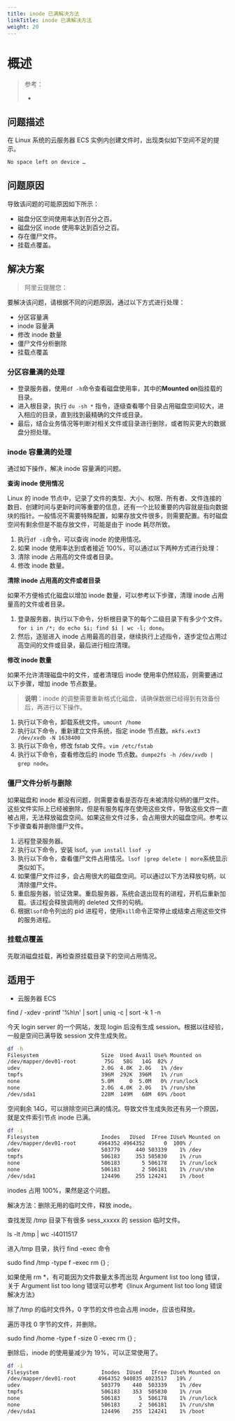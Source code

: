 ```yaml
---
title: inode 已满解决方法
linkTitle: inode 已满解决方法
weight: 20
---
```


# 概述

> 参考：
>
> - 


## 问题描述

在 Linux 系统的云服务器 ECS 实例内创建文件时，出现类似如下空间不足的提示。

```bash
No space left on device …
```

## 问题原因

导致该问题的可能原因如下所示：

- 磁盘分区空间使用率达到百分之百。
- 磁盘分区 inode 使用率达到百分之百。
- 存在僵尸文件。
- 挂载点覆盖。

## 解决方案

> 阿里云提醒您：

要解决该问题，请根据不同的问题原因，通过以下方式进行处理：

- 分区容量满
- inode 容量满
- 修改 inode 数量
- 僵尸文件分析删除
- 挂载点覆盖

### 分区容量满的处理

- 登录服务器，使用`df -h`命令查看磁盘使用率，其中的**Mounted on**指挂载的目录。
- 进入根目录，执行 `du -sh *` 指令，逐级查看哪个目录占用磁盘空间较大，进入相应的目录，直到找到最精确的文件或目录。
- 最后，结合业务情况等判断对相关文件或目录进行删除，或者购买更大的数据盘分担处理。

### inode 容量满的处理

通过如下操作，解决 inode 容量满的问题。

**查询 inode 使用情况**

Linux 的 inode 节点中，记录了文件的类型、大小、权限、所有者、文件连接的数目、创建时间与更新时间等重要的信息，还有一个比较重要的内容就是指向数据块的指针。一般情况不需要特殊配置，如果存放文件很多，则需要配置。有时磁盘空间有剩余但是不能存放文件，可能是由于 inode 耗尽所致。

1. 执行`df -i`命令，可以查询 inode 的使用情况。
2. 如果 inode 使用率达到或者接近 100%，可以通过以下两种方式进行处理：
3. 清除 inode 占用高的文件或者目录。
4. 修改 inode 数量。

**清除 inode 占用高的文件或者目录**

如果不方便格式化磁盘以增加 inode 数量，可以参考以下步骤，清理 inode 占用量高的文件或者目录。

1. 登录服务器，执行以下命令，分析根目录下的每个二级目录下有多少个文件。`for i in /*; do echo $i; find $i | wc -l; done`。
2. 然后，逐层进入 inode 占用最高的目录，继续执行上述指令，逐步定位占用过高空间的文件或目录，最后进行相应清理。

**修改 inode 数量**

如果不允许清理磁盘中的文件，或者清理后 inode 使用率仍然较高，则需要通过以下步骤，增加 inode 节点数量。

> **说明**：inode 的调整需要重新格式化磁盘，请确保数据已经得到有效备份后，再进行以下操作。

1. 执行以下命令，卸载系统文件。`umount /home`
2. 执行以下命令，重新建立文件系统，指定 inode 节点数。`mkfs.ext3 /dev/xvdb -N 1638400`
3. 执行以下命令，修改 fstab 文件。`vim /etc/fstab`
4. 执行以下命令，查看修改后的 inode 节点数。`dumpe2fs -h /dev/xvdb | grep node`。

### 僵尸文件分析与删除

如果磁盘和 inode 都没有问题，则需要查看是否存在未被清除句柄的僵尸文件。这些文件实际上已经被删除，但是有服务程序在使用这些文件，导致这些文件一直被占用，无法释放磁盘空间。如果这些文件过多，会占用很大的磁盘空间。参考以下步骤查看并删除僵尸文件。

1. 远程登录服务器。
2. 执行以下命令，安装 lsof。`yum install lsof -y`
3. 执行以下命令，查看僵尸文件占用情况。`lsof |grep delete | more`系统显示类似如下。
4. 如果僵尸文件过多，会占用很大的磁盘空间。可以通过以下方法释放句柄，以清除僵尸文件。
5. 重启服务器，验证效果。重启服务器，系统会退出现有的进程，开机后重新加载。该过程会释放调用的 deleted 文件的句柄。
6. 根据`lsof`命令列出的 pid 进程号，使用`kill`命令正常停止或结束占用这些文件的服务进程。

### 挂载点覆盖

先取消磁盘挂载，再检查原挂载目录下的空间占用情况。

## 适用于

- 云服务器 ECS

find / -xdev -printf '%h\n' | sort | uniq -c | sort -k 1 -n

今天 login server 的一个网站，发现 login 后没有生成 session。根据以往经验，一般是空间已满导致 session 文件生成失败。
```bash
df -h
Filesystem                    Size  Used Avail Use% Mounted on
/dev/mapper/dev01-root         75G   58G   14G  82% /
udev                          2.0G  4.0K  2.0G   1% /dev
tmpfs                         396M  292K  396M   1% /run
none                          5.0M     0  5.0M   0% /run/lock
none                          2.0G  4.0K  2.0G   1% /run/shm
/dev/sda1                     228M  149M   68M  69% /boot
```

空间剩余 14G，可以排除空间已满的情况。导致文件生成失败还有另一个原因，就是文件索引节点 inode 已满。

```bash
df -i
Filesystem                    Inodes   IUsed  IFree IUse% Mounted on
/dev/mapper/dev01-root       4964352 4964352      0  100% /
udev                          503779     440 503339    1% /dev
tmpfs                         506183     353 505830    1% /run
none                          506183       5 506178    1% /run/lock
none                          506183       2 506181    1% /run/shm
/dev/sda1                     124496     255 124241    1% /boot
```

inodes 占用 100%，果然是这个问题。

解决方法：删除无用的临时文件，释放 inode。

查找发现 /tmp 目录下有很多 sess_xxxxx 的 session 临时文件。

ls -lt /tmp | wc -l4011517

进入/tmp 目录，执行 find -exec 命令

sudo find /tmp -type f -exec rm {} ;

如果使用 rm \*，有可能因为文件数量太多而出现 Argument list too long 错误，关于 Argument list too long 错误可以参考《linux Argument list too long 错误解决方法》

除了/tmp 的临时文件外，0 字节的文件也会占用 inode，应该也释放。

遍历寻找 0 字节的文件，并删除。

sudo find /home -type f -size 0 -exec rm {} ;

删除后，inode 的使用量减少为 19%，可以正常使用了。

```bash
df -i
Filesystem                    Inodes  IUsed   IFree IUse% Mounted on
/dev/mapper/dev01-root       4964352 940835 4023517   19% /
udev                          503779    440  503339    1% /dev
tmpfs                         506183    353  505830    1% /run
none                          506183      5  506178    1% /run/lock
none                          506183      2  506181    1% /run/shm
/dev/sda1                     124496    255  124241    1% /boot
```
